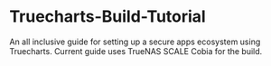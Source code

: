 # Truecharts-Build-Tutorial
An all inclusive guide for setting up a secure apps ecosystem using Truecharts. Current guide uses TrueNAS SCALE Cobia for the build. 

